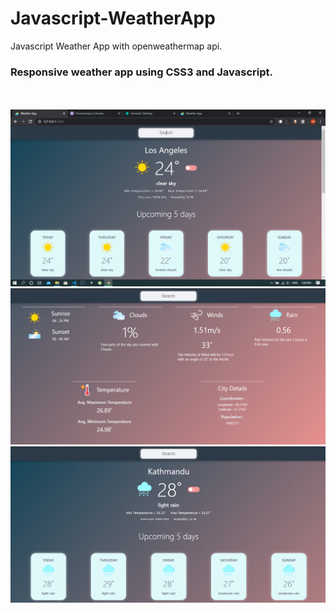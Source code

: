 # Javascript-WeatherApp
Javascript Weather App with openweathermap api.

<h3>Responsive weather app using CSS3 and Javascript.</h3>
<br><br>
<img src="img/Screenshot1.png" width='800'>
<br>
<img src="img/Screenshot2.png" width='800'>
<br>
<img src="img/Screenshot3.png" width='800'>
